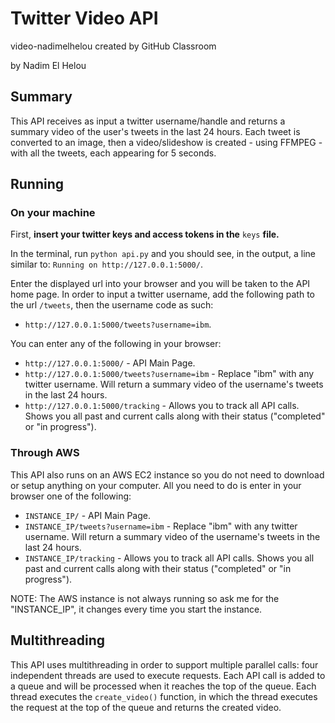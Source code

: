 # Twitter Video API
video-nadimelhelou created by GitHub Classroom

by Nadim El Helou

## Summary
This API receives as input a twitter username/handle and returns a summary video of the user's tweets in the last 24 hours. Each tweet is converted to an image, then a video/slideshow is created - using FFMPEG - with all the tweets, each appearing for 5 seconds.

## Running
### On your machine
First, **insert your twitter keys and access tokens in the** `keys` **file.**

In the terminal, run `python api.py` and you should see, in the output, a line similar to: `Running on http://127.0.0.1:5000/`.

Enter the displayed url into your browser and you will be taken to the API home page. In order to input a twitter username, add the following path to the url `/tweets`, then the username code as such:
* `http://127.0.0.1:5000/tweets?username=ibm`.

You can enter any of the following in your browser:
* `http://127.0.0.1:5000/` - API Main Page.
* `http://127.0.0.1:5000/tweets?username=ibm` - Replace "ibm" with any twitter username. Will return a summary video of the username's tweets in the last 24 hours.
* `http://127.0.0.1:5000/tracking` - Allows you to track all API calls. Shows you all past and current calls along with their status ("completed" or "in progress").

### Through AWS
This API also runs on an AWS EC2 instance so you do not need to download or setup anything on your computer. All you need to do is enter in your browser one of the following:
* `INSTANCE_IP/` - API Main Page.
* `INSTANCE_IP/tweets?username=ibm` - Replace "ibm" with any twitter username. Will return a summary video of the username's tweets in the last 24 hours.
* `INSTANCE_IP/tracking` - Allows you to track all API calls. Shows you all past and current calls along with their status ("completed" or "in progress").

NOTE: The AWS instance is not always running so ask me for the "INSTANCE_IP", it changes every time you start the instance.

## Multithreading
This API uses multithreading in order to support multiple parallel calls: four independent threads are used to execute requests. Each API call is added to a queue and will be processed when it reaches the top of the queue. Each thread executes the `create_video()` function, in which the thread executes the request at the top of the queue and returns the created video.
